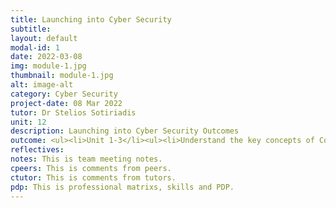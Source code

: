 ```yaml
---
title: Launching into Cyber Security
subtitle: 
layout: default
modal-id: 1
date: 2022-03-08
img: module-1.jpg
thumbnail: module-1.jpg
alt: image-alt
category: Cyber Security
project-date: 08 Mar 2022
tutor: Dr Stelios Sotiriadis
unit: 12
description: Launching into Cyber Security Outcomes
outcome: <ul><li>Unit 1-3</li><ul><li>Understand the key concepts of Confidentiality, Integrity and Availability in Cyber Security.</li><li>Able to address Cyber Security issues, gain awareness of the ethical and governance.</li><li>Describe a selection of the attack surfaces in a network through considering the key physical technologies used in networked communication.</li><li>Developed an awareness of the implications of security breaches.</li><li>Develop an awareness of emerging trends in Cyber Security.</li><li>Develop knowledge about approaches to identify vulnerabilities and threats.</li><li>Evaluated available techniques and technologies at database and metadata levels dealing with privacy and data disclosure, and the implications of vulnerabilities and threats in software and networks.</li><br><li><a href=/e-portfolio/Module_1_Collaborative_Learning_Discussion_1_Initial_Post.pdf>Collaborative Learning Discussion 1 - Initial Post</a></li><li><a href=/e-portfolio/Module_1_Collaborative_Learning_Discussion_1_Peer_Response_1.pdf>Collaborative Learning Discussion 1 - Peer Response 1</a></li><li><a href=/e-portfolio/Module_1_Collaborative_Learning_Discussion_1_Peer_Response_2.pdf>Collaborative Learning Discussion 1 -  Peer Response 2</a></li><li><a href=/e-portfolio/Module_1_Collaborative_Learning_Discussion_1_Summary_Post.pdf>Collaborative Learning Discussion 1 - Summary Post</a></li><li><a href=/e-portfolio/Module_1_Collaborative_Learning_Discussion_1_Tutor_Feedback.pdf>Collaborative Learning Discussion 1 - Tutor Feedback</a></li></ul><br><li>Unit 4-6</li><ul><li>Develop solutions that will efficiently identify vulnerabilities and threats in software and over networks.</li><li>Develop security requirement documents to ensure security is embedded in a software development process.</li><li>Develop the capacity to predict security issues in software and develop appropriate solutions.</li><li>Develop the ability to apply concepts and principles of secure object-oriented analysis and design.</li><li>Develop the knowledge and skills required for programming.</li><li>Develop the ability to implement a security designed solution.</li><li>Develop the ability to identify the software components and associated threats.</li><li>Employ the UML modelling techniques to identify software dataflow, storage and security issues.</li><li>Apply the knowledge and skills to other security issues in software development.</li>br><li><a href=/e-portfolio/Module_1_Collaborative_Learning_Discussion_2_Initial_Post.pdf>Collaborative Learning Discussion 2 - Initial Post</a></li></ul><br><li>Unit 7-9</li><ul><li>Points</li></ul><br><li>Unit 10-12</li><ul><li>Points</li></ul></ul>
reflectives:  
notes: This is team meeting notes.
cpeers: This is comments from peers.
ctutor: This is comments from tutors.
pdp: This is professional matrixs, skills and PDP.
---
```



